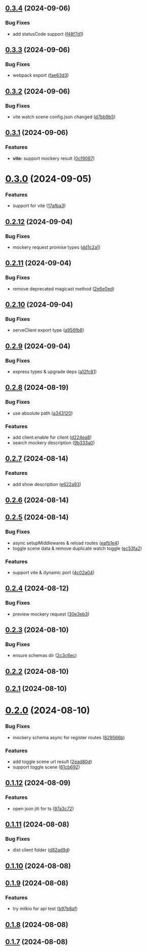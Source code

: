 ## [0.3.4](https://github.com/YunYouJun/unplugin-mockery/compare/v0.3.3...v0.3.4) (2024-09-06)


### Bug Fixes

* add statusCode support ([f48f7d1](https://github.com/YunYouJun/unplugin-mockery/commit/f48f7d1c2b641cee82ef4679cea35f00634cec64))



## [0.3.3](https://github.com/YunYouJun/unplugin-mockery/compare/v0.3.2...v0.3.3) (2024-09-06)


### Bug Fixes

* webpack export ([fae63d3](https://github.com/YunYouJun/unplugin-mockery/commit/fae63d3797dea01c12fdac5963b8732897990c7e))



## [0.3.2](https://github.com/YunYouJun/unplugin-mockery/compare/v0.3.1...v0.3.2) (2024-09-06)


### Bug Fixes

* vite watch scene config.json changed ([d7bb9b5](https://github.com/YunYouJun/unplugin-mockery/commit/d7bb9b579e88194e2b32d3b55606097a14f7a5df))



## [0.3.1](https://github.com/YunYouJun/unplugin-mockery/compare/v0.3.0...v0.3.1) (2024-09-06)


### Features

* **vite:** support mockery result ([0cf9087](https://github.com/YunYouJun/unplugin-mockery/commit/0cf908798d368de5967c6af6dbadb747b1033d26))



# [0.3.0](https://github.com/YunYouJun/unplugin-mockery/compare/v0.2.12...v0.3.0) (2024-09-05)


### Features

* support for vite ([17afba3](https://github.com/YunYouJun/unplugin-mockery/commit/17afba34f755b262250883cd636469306dfa426a))



## [0.2.12](https://github.com/YunYouJun/unplugin-mockery/compare/v0.2.11...v0.2.12) (2024-09-04)


### Bug Fixes

* mockery request promise types ([dd1c2a1](https://github.com/YunYouJun/unplugin-mockery/commit/dd1c2a1a98f32887f2b93e982b36cb5505bab093))



## [0.2.11](https://github.com/YunYouJun/unplugin-mockery/compare/v0.2.10...v0.2.11) (2024-09-04)


### Bug Fixes

* remove deprecated magicast method ([2e6e0ed](https://github.com/YunYouJun/unplugin-mockery/commit/2e6e0ed40fa31682d85356de2cd9347d4f520e4e))



## [0.2.10](https://github.com/YunYouJun/unplugin-mockery/compare/v0.2.9...v0.2.10) (2024-09-04)


### Bug Fixes

* serveClient export type ([a956fb8](https://github.com/YunYouJun/unplugin-mockery/commit/a956fb8fc19d2aa9186d001952f435f878ba50a9))



## [0.2.9](https://github.com/YunYouJun/unplugin-mockery/compare/v0.2.8...v0.2.9) (2024-09-04)


### Bug Fixes

* express types & upgrade deps ([a12fc81](https://github.com/YunYouJun/unplugin-mockery/commit/a12fc81ce3cc46bfb58705dbef2d8b8249ad137a))



## [0.2.8](https://github.com/YunYouJun/unplugin-mockery/compare/v0.2.7...v0.2.8) (2024-08-19)


### Bug Fixes

* use absolute path ([a343120](https://github.com/YunYouJun/unplugin-mockery/commit/a343120e7ebf98e705dc53dc6ae41bc4c2247f56))


### Features

* add client.enable for client ([d224ea8](https://github.com/YunYouJun/unplugin-mockery/commit/d224ea8b936e1ff31558c3a5ccf7b6a7727bbb54))
* search mockery description ([9b333a0](https://github.com/YunYouJun/unplugin-mockery/commit/9b333a0b4c437f9ab299102a6a02f712df57372a))



## [0.2.7](https://github.com/YunYouJun/unplugin-mockery/compare/v0.2.6...v0.2.7) (2024-08-14)


### Features

* add show description ([e622a93](https://github.com/YunYouJun/unplugin-mockery/commit/e622a93caa296d2cc10faa41881e05902bfbf503))



## [0.2.6](https://github.com/YunYouJun/unplugin-mockery/compare/v0.2.5...v0.2.6) (2024-08-14)



## [0.2.5](https://github.com/YunYouJun/unplugin-mockery/compare/v0.2.4...v0.2.5) (2024-08-14)


### Bug Fixes

* async setupMiddlewares & reload routes ([eafb1e4](https://github.com/YunYouJun/unplugin-mockery/commit/eafb1e479aa8527eb379200f1be580c2041890a8))
* toggle scene data & remove duplicate watch toggle ([ec53fa2](https://github.com/YunYouJun/unplugin-mockery/commit/ec53fa289240d889bef569737e4b3acb61419de9))


### Features

* support vite & dynamic port ([4c02a04](https://github.com/YunYouJun/unplugin-mockery/commit/4c02a041e1e073e9a7b6af651bc887012b5f9d8c))



## [0.2.4](https://github.com/YunYouJun/unplugin-mockery/compare/v0.2.3...v0.2.4) (2024-08-12)


### Bug Fixes

* preview mockery request ([30e3eb3](https://github.com/YunYouJun/unplugin-mockery/commit/30e3eb348180ce4b70caf7c0fb77e2c4ff0ab1ae))



## [0.2.3](https://github.com/YunYouJun/unplugin-mockery/compare/v0.2.2...v0.2.3) (2024-08-10)


### Bug Fixes

* ensure schemas dir ([2c3c6ec](https://github.com/YunYouJun/unplugin-mockery/commit/2c3c6ec12332c5c04af384918e43de1857a39df9))



## [0.2.2](https://github.com/YunYouJun/unplugin-mockery/compare/v0.2.1...v0.2.2) (2024-08-10)



## [0.2.1](https://github.com/YunYouJun/unplugin-mockery/compare/v0.2.0...v0.2.1) (2024-08-10)



# [0.2.0](https://github.com/YunYouJun/unplugin-mockery/compare/v0.1.12...v0.2.0) (2024-08-10)


### Bug Fixes

* mockery schema async for register routes ([829566b](https://github.com/YunYouJun/unplugin-mockery/commit/829566b41b251993132e52216c07c5e15852ad74))


### Features

* add toggle scene url result ([2ead80d](https://github.com/YunYouJun/unplugin-mockery/commit/2ead80db25117274921e9aa4ca18a56bbf1c9d0e))
* support toggle scene ([61cb692](https://github.com/YunYouJun/unplugin-mockery/commit/61cb6924e1532e66fbc19499143de2ea2e78765e))



## [0.1.12](https://github.com/YunYouJun/unplugin-mockery/compare/v0.1.11...v0.1.12) (2024-08-09)


### Features

* open json jiti for ts ([97a3c72](https://github.com/YunYouJun/unplugin-mockery/commit/97a3c7219b16c397fa79a5855a83fc690d010933))



## [0.1.11](https://github.com/YunYouJun/unplugin-mockery/compare/v0.1.10...v0.1.11) (2024-08-08)


### Bug Fixes

* dist client folder ([d82ad9d](https://github.com/YunYouJun/unplugin-mockery/commit/d82ad9d30b161c2c819688f82766ad7d0a4c3aa1))



## [0.1.10](https://github.com/YunYouJun/unplugin-mockery/compare/v0.1.9...v0.1.10) (2024-08-08)



## [0.1.9](https://github.com/YunYouJun/unplugin-mockery/compare/v0.1.8...v0.1.9) (2024-08-08)


### Features

* try milkio for api test ([b97b8af](https://github.com/YunYouJun/unplugin-mockery/commit/b97b8af063d6de71096244cbaf3fbac1c7bfd5b9))



## [0.1.8](https://github.com/YunYouJun/unplugin-mockery/compare/v0.1.7...v0.1.8) (2024-08-08)



## [0.1.7](https://github.com/YunYouJun/unplugin-mockery/compare/v0.1.6...v0.1.7) (2024-08-08)



